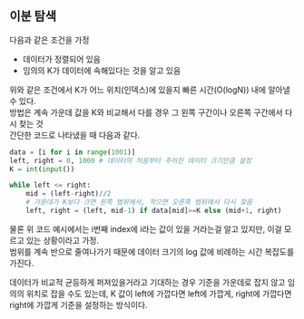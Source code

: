 ## 이분 탐색
다음과 같은 조건을 가정
- 데이터가 정렬되어 있음
- 임의의 K가 데이터에 속해있다는 것을 알고 있음

위와 같은 조건에서 K가 어느 위치(인덱스)에 있을지 빠른 시간(O(logN)) 내에 알아낼 수 있다.  
방법은 계속 가운데 값을 K와 비교해서 다를 경우 그 왼쪽 구간이나 오른쪽 구간에서 다시 찾는 것  
간단한 코드로 나타냈을 때 다음과 같다.
```python
data = [i for i in range(1001)]
left, right = 0, 1000 # 데이터의 처음부터 주어진 데이터 크기만큼 설정
K = int(input())

while left <= right:
    mid = (left-right)//2
    # 가운데가 K보다 크면 왼쪽 범위에서, 작으면 오른쪽 범위에서 다시 찾음
    left, right = (left, mid-1) if data[mid]>=K else (mid+1, right) 
```
물론 위 코드 예시에서는 i번째 index에 i라는 값이 있을 거라는걸 알고 있지만, 이걸 모르고 있는 상황이라고 가정.  
범위를 계속 반으로 줄여나가기 때문에 데이터 크기의 log 값에 비례하는 시간 복잡도를 가진다.  

데이터가 비교적 균등하게 퍼져있을거라고 기대하는 경우 기준을 가운데로 잡지 않고 임의의 위치로 잡을 수도 있는데, K 값이 left에 가깝다면 left에 가깝게, right에 가깝다면 right에 가깝게 기준을 설정하는 방식이다.